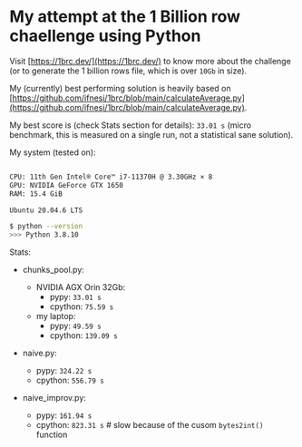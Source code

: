 # My attempt at the 1 Billion row chaellenge using Python

Visit [https://1brc.dev/](https://1brc.dev/) to know more about the challenge (or to generate the 1 billion rows file, which is over `10Gb` in size).

My (currently) best performing solution is heavily based on [https://github.com/ifnesi/1brc/blob/main/calculateAverage.py](https://github.com/ifnesi/1brc/blob/main/calculateAverage.py).

My best score is (check Stats section for details): `33.01 s` (micro benchmark, this is measured on a single run, not a statistical sane solution).

My system (tested on):

```bash

CPU: 11th Gen Intel® Core™ i7-11370H @ 3.30GHz × 8
GPU: NVIDIA GeForce GTX 1650
RAM: 15.4 GiB

Ubuntu 20.04.6 LTS

$ python --version
>>> Python 3.8.10

```

Stats:

- chunks_pool.py:
  * NVIDIA AGX Orin 32Gb:
    + pypy: `33.01 s`
    + cpython: `75.59 s`
  * my laptop:
    + pypy: `49.59 s`
    + cpython: `139.09 s`

- naive.py:
  * pypy: `324.22 s`
  * cpython: `556.79 s`

- naive_improv.py:
  * pypy: `161.94 s`
  * cpython: `823.31 s`  # slow because of the cusom `bytes2int()` function